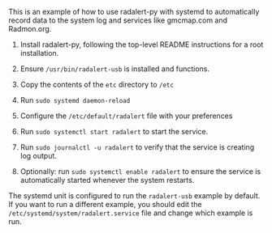 This is an example of how to use radalert-py with systemd to automatically
record data to the system log and services like gmcmap.com and Radmon.org.

1. Install radalert-py, following the top-level README instructions for
   a root installation.

2. Ensure `/usr/bin/radalert-usb` is installed and functions.

3. Copy the contents of the `etc` directory to `/etc`

4. Run `sudo systemd daemon-reload`

5. Configure the `/etc/default/radalert` file with your preferences

6. Run `sudo systemctl start radalert` to start the service.

7. Run `sudo journalctl -u radalert` to verify that the service is creating
   log output.

8. Optionally: run `sudo systemctl enable radalert` to ensure the service
   is automatically started whenever the system restarts.

The systemd unit is configured to run the `radalert-usb` example by default.
If you want to run a different example, you should edit the 
`/etc/systemd/system/radalert.service` file and change which example is run.
